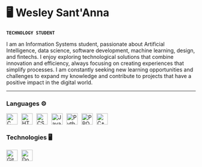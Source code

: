 # 🖥️ Wesley Sant'Anna
**`TECHNOLOGY STUDENT`**  

I am an Information Systems student, passionate about Artificial Intelligence, data science, software development, machine learning, design, and fintechs. I enjoy exploring technological solutions that combine innovation and efficiency, always focusing on creating experiences that simplify processes. I am constantly seeking new learning opportunities and challenges to expand my knowledge and contribute to projects that have a positive impact in the digital world.

---

### Languages ⚙️

<div style="display: flex; align-items: center; flex-wrap: wrap;">
    <img 
        alt="C" 
        title="C" 
        width="30px" 
        style="padding-right: 10px;" 
        src="https://cdn.jsdelivr.net/gh/devicons/devicon@latest/icons/c/c-original.svg"
    />
    <img 
        alt="HTML" 
        title="HTML" 
        width="30px" 
        style="padding-right: 10px;" 
        src="https://cdn.jsdelivr.net/gh/devicons/devicon@latest/icons/html5/html5-original.svg" 
    />
    <img 
        alt="CSS" 
        title="CSS"
        width="30px" 
        style="padding-right: 10px;" 
        src="https://cdn.jsdelivr.net/gh/devicons/devicon@latest/icons/css3/css3-original.svg" 
    />
    <img 
        alt="JavaScript" 
        title="JavaScript"
        width="30px" 
        style="padding-right: 10px;" 
        src="https://cdn.jsdelivr.net/gh/devicons/devicon@latest/icons/javascript/javascript-original.svg" 
    />
    <img 
        alt="Python" 
        title="Python"
        width="30px" 
        style="padding-right: 10px;" 
        src="https://cdn.jsdelivr.net/gh/devicons/devicon@latest/icons/python/python-original.svg" 
    />      
    <img 
        alt="PROLOG" 
        title="PROLOG" 
        width="30px" 
        style="padding-right: 10px;" 
        src="https://cdn.jsdelivr.net/gh/devicons/devicon@latest/icons/prolog/prolog-original.svg" 
    />
    <img 
        alt="C++" 
        title="C++" 
        width="30px" 
        style="padding-right: 10px;" 
        src="https://cdn.jsdelivr.net/gh/devicons/devicon@latest/icons/cplusplus/cplusplus-original.svg" 
    />
</div>

###  Technologies 🖥️
<div style="display: flex; align-items: center; flex-wrap: wrap;">
    <img 
        alt="Git" 
        title="Git" 
        width="30px" 
        style="padding-right: 10px;" 
        src="https://cdn.jsdelivr.net/gh/devicons/devicon@latest/icons/git/git-original.svg" 
    />
    <img 
        alt="Docker" 
        title="Docker" 
        width="30px" 
        style="padding-right: 10px;" 
        src="https://cdn.jsdelivr.net/gh/devicons/devicon@latest/icons/docker/docker-original.svg" 
    />
   
    
</div>
